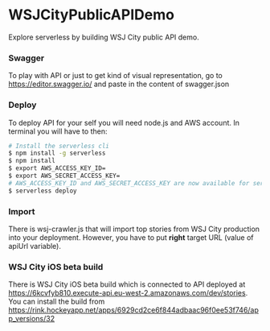 # WSJCityPublicAPIDemo
Explore serverless by building WSJ City public API demo.

### Swagger
To play with API or just to get kind of visual representation, go to https://editor.swagger.io/ and paste in the content of swagger.json

### Deploy
To deploy API for your self you will need node.js and AWS account. In terminal you will have to then:
```sh
# Install the serverless cli
$ npm install -g serverless
$ npm install
$ export AWS_ACCESS_KEY_ID=
$ export AWS_SECRET_ACCESS_KEY=
# AWS_ACCESS_KEY_ID and AWS_SECRET_ACCESS_KEY are now available for serverless to use
$ serverless deploy
```

### Import
There is wsj-crawler.js that will import top stories from WSJ City production into your deployment. However, you have to put **right** target URL (value of apiUrl variable).

### WSJ City iOS beta build
There is WSJ City iOS beta build which is connected to API deployed at https://6kcvfyb810.execute-api.eu-west-2.amazonaws.com/dev/stories. You can install the build from https://rink.hockeyapp.net/apps/6929cd2ce6f844adbaac96f0ee53f746/app_versions/32